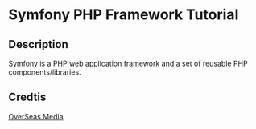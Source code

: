 # Symfony PHP Framework Tutorial

## Description

Symfony is a PHP web application framework and a set of reusable PHP components/libraries.

## Credtis

[OverSeas Media]("https://youtu.be/Bo0guUbL5uo")
